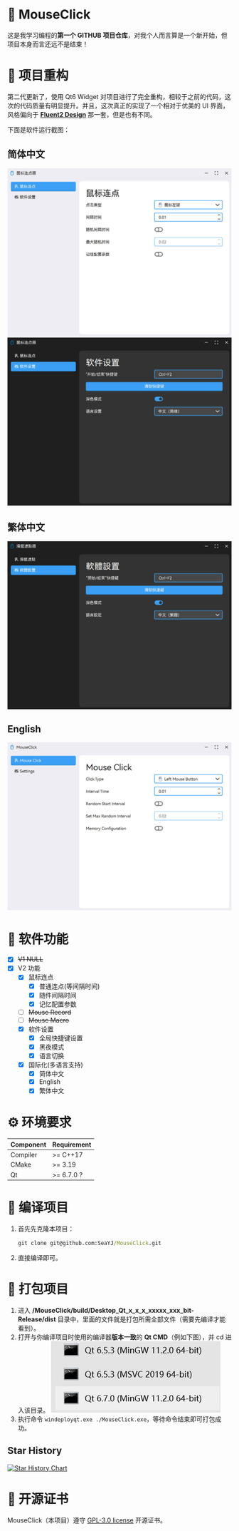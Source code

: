 # 🐀 MouseClick

这是我学习编程的**第一个 GITHUB 项目仓库**，对我个人而言算是一个新开始，但项目本身而言还远不是结束！

# 🎉 项目重构

第二代更新了，使用 Qt6 Widget 对项目进行了完全重构，相较于之前的代码，这次的代码质量有明显提升。并且，这次真正的实现了一个相对于优美的 UI 界面，风格偏向于 [**Fluent2 Design**](https://fluent2.microsoft.design/) 那一套，但是也有不同。

下面是软件运行截图：

## 简体中文

![软件运行截图](./docs/screenshots/SeaEpoch_2024-12-24_22-35-32.jpg)
![软件运行截图](./docs/screenshots/SeaEpoch_2024-12-24_22-36-07.jpg)

## 繁体中文

![软件运行截图](./docs/screenshots/SeaEpoch_2024-12-24_22-36-48.jpg)

## English

![软件运行截图](./docs/screenshots/SeaEpoch_2024-12-24_22-37-07.jpg)

# 🧱 软件功能

- [x] ~~V1 NULL~~
- [x] V2 功能
  - [x] 鼠标连点
    - [x] 普通连点(等间隔时间)
    - [x] 随件间隔时间
    - [x] 记忆配置参数
  - [ ] ~~Mouse Record~~
  - [ ] ~~Mouse Macro~~
  - [x] 软件设置
    - [x] 全局快捷键设置
    - [x] 黑夜模式
    - [x] 语言切换
  - [x] 国际化(多语言支持)
    - [x] 简体中文
    - [x] English
    - [x] 繁体中文

# ⚙ 环境要求

|Component|Requirement|
|:--|:--|
|Compiler|>= C++17|
|CMake|>= 3.19|
|Qt|>= 6.7.0 ?|

# 🧤 编译项目

1. 首先先克隆本项目：
    ```cmd
    git clone git@github.com:SeaYJ/MouseClick.git
    ```
2. 直接编译即可。

# 🛒 打包项目

1. 进入 **/MouseClick/build/Desktop_Qt_x_x_x_xxxxx_xxx_bit-Release/dist** 目录中，里面的文件就是打包所需全部文件（需要先编译才能看到）。
2. 打开与你编译项目时使用的编译器**版本一致**的 **Qt CMD**（例如下图），并 cd 进入该目录。
![Qt CMD](docs/SeaEpoch_2024-10-22_09-51-39.jpg)
3. 执行命令 `windeployqt.exe ./MouseClick.exe`，等待命令结束即可打包成功。

## Star History

[![Star History Chart](https://api.star-history.com/svg?repos=SeaEpoch/MouseClick&type=Date)](https://www.star-history.com/#SeaEpoch/MouseClick&Date)

# 📄 开源证书

MouseClick（本项目）遵守 [GPL-3.0 license](https://github.com/SeaYJ/MouseClick?tab=GPL-3.0-1-ov-file) 开源证书。
